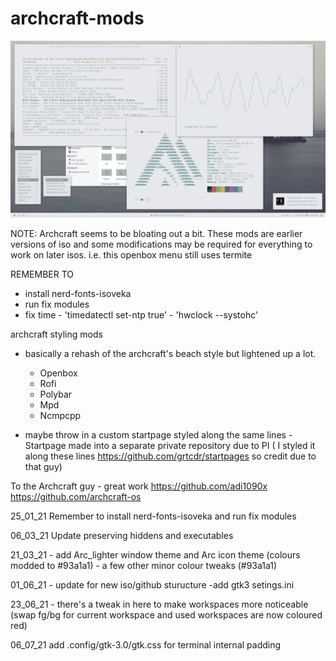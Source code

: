 # archcraft-mods

![Screenshot](scrot-2021-06-12-49-1920x1080.png)

NOTE: Archcraft seems to be bloating out a bit. These mods are earlier versions of iso and some modifications may be required for everything to work on later isos. i.e. this openbox menu still uses termite

REMEMBER TO
- install nerd-fonts-isoveka
- run fix modules
- fix time	- 'timedatectl set-ntp true'	- 'hwclock --systohc'

archcraft styling  mods
 - basically a rehash of the archcraft's beach style but lightened up a lot. 
 
   - Openbox
   - Rofi
   - Polybar
   - Mpd
   - Ncmpcpp
 
 - maybe throw in a custom startpage styled along the same lines - Startpage made into a separate private repository due to PI ( I styled it along these lines https://github.com/grtcdr/startpages so credit due to that guy)
 
To the Archcraft guy - great work  https://github.com/adi1090x  https://github.com/archcraft-os

25_01_21 Remember to install nerd-fonts-isoveka and run fix modules

06_03_21 Update preserving hiddens and executables 

21_03_21 - add Arc_lighter window theme and Arc icon theme (colours modded to #93a1a1)
				- a few other minor colour tweaks (#93a1a1)
				
01_06_21 - update for new iso/github sturucture -add gtk3 setings.ini

23_06_21 - there's a tweak in here to make workspaces more noticeable (swap fg/bg for current workspace and used workspaces are now coloured red)

06_07_21 add .config/gtk-3.0/gtk.css for terminal internal padding
